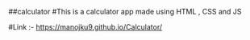 ##calculator
#This is a calculator app made using HTML , CSS and JS

#Link :- https://manojku9.github.io/Calculator/
